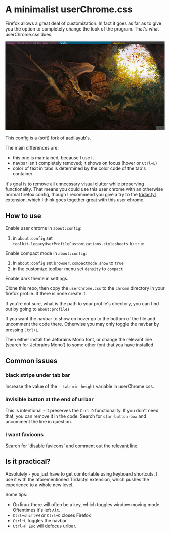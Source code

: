 # A minimalist userChrome.css

Firefox allows a great deal of customization. In fact it goes as far as to give
you the option to completely change the look of the program. That's what
userChrome.css does.

![](./screenshots/screencap.png)

This config is a (soft) fork of
[aadilayub's](https://github.com/aadilayub/firefox-i3wm-theme).

The main differences are:

- this one is maintained, because I use it
- navbar isn't completely removed; it shows on focus (hover or `Ctrl+L`)
- color of text in tabs is determined by the color code of the tab's container

It's goal is to remove all unncessary visual clutter while preserving
functionality. That means you could use this user chrome with an otherwise
normal firefox config, though I recommend you give a try to the
[tridactyl](https://github.com/tridactyl/tridactyl) extension, which I think
goes together great with this user chrome.

## How to use

Enable user chrome in `about:config`:

1) in `about:config` set `toolkit.legacyUserProfileCustomizations.stylesheets` to `true`

Enable compact mode in `about:config`:

1) in `about:config` set `browser.compactmode.show` to `true`
2) in the customize toolbar menu set `density` to `compact`

Enable dark theme in settings.

Clone this repo, then copy the `userChrome.css` to the `chrome` directory in
your firefox profile. If there is none create it.

If you're not sure, what is the path to your profile's directory, you can find out
by going to `about:profiles`

If you want the navbar to show on hover go to the bottom of the file and
uncomment the code there. Otherwise you may only toggle the navbar by pressing
`Ctrl+L`

Then either install the Jetbrains Mono font, or change the relevant line
(search for 'Jetbrains Mono') to some other font that you have installed.

## Common issues

### black stripe under tab bar

Increase the value of the `--tab-min-height` variable in userChrome.css.

### invisible button at the end of urlbar

This is intentional - it preserves the `Ctrl-D` functionality. If you don't
need that, you can remove it in the code. Search for `star-button-box` and
uncomment the line in question.

### I want favicons

Search for 'disable favicons' and comment out the relevant line.

## Is it practical?

Absolutely - you just have to get comfortable using keyboard shortcuts. I use it
with the aforementioned Tridactyl extension, which pushes the experience to a
whole new level.

Some tips:

* On linux there will often be a key, which toggles window moving mode.
  Oftentimes it's left `Alt`.
* `Ctrl+shift+W` or `Ctrl+Q` closes Firefox
* `Ctrl+L` toggles the navbar
* `Ctrl+F Esc` will defocus urlbar.
